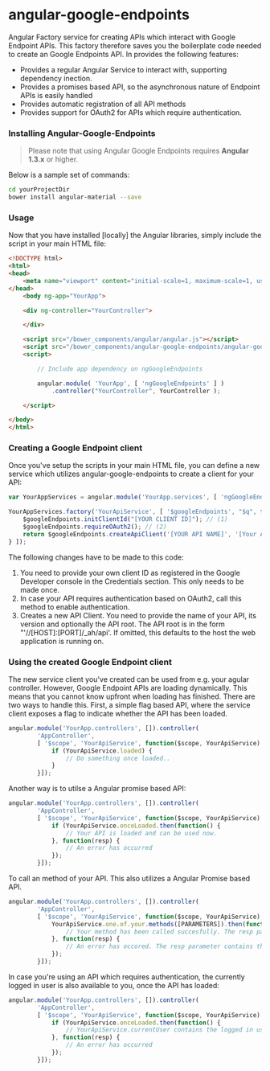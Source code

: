 angular-google-endpoints
========================

Angular Factory service for creating APIs which interact with Google Endpoint APIs. This factory therefore saves you the boilerplate code
needed to create an Google Endpoints API. In provides the following features:

- Provides a regular Angular Service to interact with, supporting dependency inection.
- Provides a promises based API, so the asynchronous nature of Endpoint APIs is easily handled
- Provides automatic registration of all API methods
- Provides support for OAuth2 for APIs which require authentication.

### Installing Angular-Google-Endpoints

> Please note that using Angular Google Endpoints requires **Angular 1.3.x** or higher.

Below is a sample set of commands:

```bash
cd yourProjectDir
bower install angular-material --save
```

### Usage

Now that you have installed [locally] the Angular libraries, simply include the script in your main HTML file:

```html
<!DOCTYPE html>
<html>
<head>
    <meta name="viewport" content="initial-scale=1, maximum-scale=1, user-scalable=no" />
</head>
    <body ng-app="YourApp">

    <div ng-controller="YourController">

    </div>

    <script src="/bower_components/angular/angular.js"></script>
    <script src="/bower_components/angular-google-endpoints/angular-google-endpoints.js"></script>
    <script>

        // Include app dependency on ngGoogleEndpoints

        angular.module( 'YourApp', [ 'ngGoogleEndpoints' ] )
            .controller("YourController", YourController );

    </script>

</body>
</html>
```

### Creating a Google Endpoint client

Once you've setup the scripts in your main HTML file, you can define a new service which utilizes angular-google-endpoints to create a client 
for your API:

```javascript
var YourAppServices = angular.module('YourApp.services', [ 'ngGoogleEndpoints' ]);

YourAppServices.factory('YourApiService', [ '$googleEndpoints', "$q", function($googleEndpoints, $q) {
    $googleEndpoints.initClientId("[YOUR CLIENT ID]"); // (1)
    $googleEndpoints.requireOAuth2(); // (2)
    return $googleEndpoints.createApiClient('[YOUR API NAME]', '[Your API VERSION]', '[YOUR API ROOT]'); // (3)
} ]);
```

The following changes have to be made to this code:
1. You need to provide your own client ID as registered in the Google Developer console in the Credentials section. This only needs to be made once.
2. In case your API requires authentication based on OAuth2, call this method to enable authentication.
3. Creates a new API Client. You need to provide the name of your API, its version and optionally the API root. The API root is in the form "'//[HOST]:[PORT]/_ah/api'. If omitted, this defaults to the host the web application is running on.

### Using the created Google Endpoint client

The new service client you've created can be used from e.g. your agular controller. However, Google Endpoint APIs are loading dynamically. This means
that you cannot know upfront when loading has finished. There are two ways to handle this. First, a simple flag based API, where the service client exposes a flag to indicate whether the API has been loaded.

```javascript
angular.module('YourApp.controllers', []).controller(
        'AppController',
        [ '$scope', 'YourApiService', function($scope, YourApiService) {
            if (YourApiService.loaded) {
                // Do something once loaded..
            }
        }]);

```

Another way is to utilse a Angular promise based API:
```javascript
angular.module('YourApp.controllers', []).controller(
        'AppController',
        [ '$scope', 'YourApiService', function($scope, YourApiService) {
            if (YourApiService.onceLoaded.then(function() {
                // Your API is loaded and can be used now.
            }, function(resp) {
                // An error has occurred
            });
        }]);
```

To call an method of your API. This also utilizes a Angular Promise based API.
```javascript
angular.module('YourApp.controllers', []).controller(
        'AppController',
        [ '$scope', 'YourApiService', function($scope, YourApiService) {
            YourApiService.one.of.your.methods([PARAMETERS]).then(function(resp) {
                // Your method has been called succesfully. The resp parameter contains the response.
            }, function(resp) {
                // An error has occored. The resp parameter contains the error information.
            }); 
        }]);
```

In case you're using an API which requires authentication, the currently logged in user is also available to you, once the API has loaded:
```javascript
angular.module('YourApp.controllers', []).controller(
        'AppController',
        [ '$scope', 'YourApiService', function($scope, YourApiService) {
            if (YourApiService.onceLoaded.then(function() {
                // YourApiService.currentUser contains the logged in user information.
            }, function(resp) {
                // An error has occurred
            });
        }]);
```
